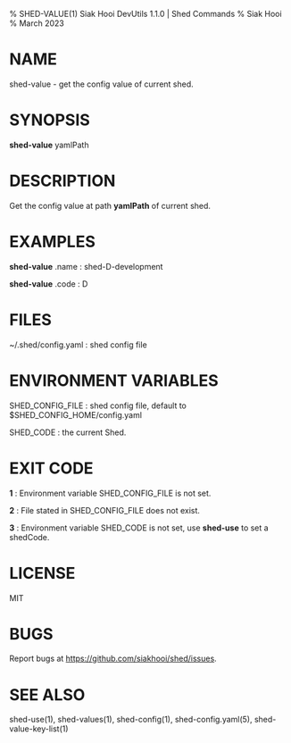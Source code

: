 % SHED-VALUE(1) Siak Hooi DevUtils 1.1.0 | Shed Commands
% Siak Hooi
% March 2023

# NAME
shed-value - get the config value of current shed.

# SYNOPSIS
**shed-value** yamlPath

# DESCRIPTION
Get the config value at path **yamlPath** of current shed.

# EXAMPLES
**shed-value** .name
: shed-D-development

**shed-value** .code
: D

# FILES
~/.shed/config.yaml
: shed config file

# ENVIRONMENT VARIABLES
SHED_CONFIG_FILE
: shed config file, default to $SHED_CONFIG_HOME/config.yaml

SHED_CODE
: the current Shed.

# EXIT CODE
**1**
: Environment variable SHED_CONFIG_FILE is not set.

**2**
: File stated in SHED_CONFIG_FILE does not exist.

**3**
: Environment variable SHED_CODE is not set, use **shed-use** to set a shedCode.


# LICENSE
MIT

# BUGS
Report bugs at https://github.com/siakhooi/shed/issues.

# SEE ALSO
shed-use(1), shed-values(1), shed-config(1), shed-config.yaml(5), shed-value-key-list(1)
